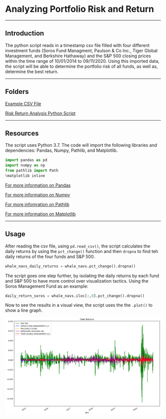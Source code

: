 # Analyzing Portfolio Risk and Return

---

## Introduction 

The python script reads in a timestamp csv file filled with four different investment funds (Soros Fund Managment, Paulson & Co Inc., Tiger Global Management, and Berkshire Hathaway) and the S&P 500 closing prices within the time range of 10/01/2014 to 09/11/2020. Using this imported data, the script will be able to determine the portfolio risk of all funds, as well as, determine the best return. 

---

## Folders 

[Example CSV File](Columbia_Module_4/Resources/whale_navs.csv)

[Risk Return Analysis Python Script](Columbia_Module_4/risk_return_analysis.ipynb)

---

## Resources

The script uses Python 3.7. The code will import the following libraries and dependencies: Pandas, Numpy, Pathlib, and Matplotlib.

```python
import pandas as pd
import numpy as np
from pathlib import Path 
%matplotlib inline
```

[For more information on Pandas](https://pandas.pydata.org/)

[For more information on Numpy](https://numpy.org/)

[For more infomration on Pathlib](https://docs.python.org/3/library/pathlib.html)

[For more information on Matplotlib](https://matplotlib.org/)

---

## Usage

After reading the csv file, using `pd.read_csv()`, the script calculates the daily returns by using the `pct_change()` function and then `dropna` to find teh daily returns of the four funds and S&P 500. 

```python 
whale_navs_daily_returns = whale_navs.pct_change().dropna()
```

The script goes one step further, by isolating the daily returns by each fund and S&P 500 to have more control over visualization tactics. Using the Soros Management Fund as an example: 

```python
daily_return_soros = whale_navs.iloc[:,0].pct_change().dropna()
```

Now to see the results in a visual view, the script uses the the `.plot()` to show a line graph.

![Daily Returns Graph](Graphs/daily_returns.png)